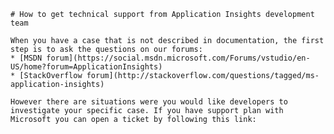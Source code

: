 <properties 
	pageTitle="How to get technical support from Application Insights development team" 
	description="When you have a case that requires special support from Application Insights development team, this is how you can submit the details to get support." 
	services="application-insights" 
  documentationCenter=""
	authors="albulank" 
	manager="abetaha"/>

<tags 
	ms.service="application-insights" 
	ms.workload="tbd" 
	ms.tgt_pltfrm="ibiza" 
	ms.devlang="na" 
	ms.topic="article" 
	ms.date="05/20/2016" 
	ms.author="albulank"/>
	
	# How to get technical support from Application Insights development team
	
	When you have a case that is not described in documentation, the first step is to ask the questions on our forums: 
	* [MSDN forum](https://social.msdn.microsoft.com/Forums/vstudio/en-US/home?forum=ApplicationInsights)
	* [StackOverflow forum](http://stackoverflow.com/questions/tagged/ms-application-insights)
	
	However there are situations were you would like developers to investigate your specific case. If you have support plan with Microsoft you can open a ticket by following this link: 
